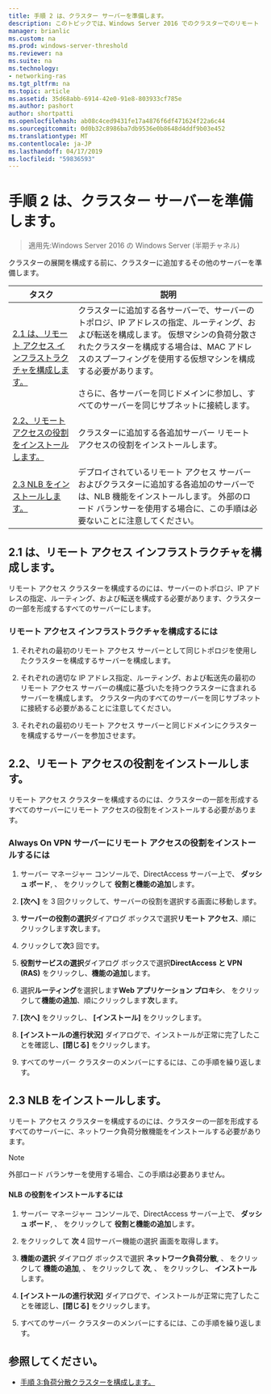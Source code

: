 ```yaml
---
title: 手順 2 は、クラスター サーバーを準備します。
description: このトピックでは、Windows Server 2016 でのクラスターでのリモート アクセスの展開ガイドの一部です。
manager: brianlic
ms.custom: na
ms.prod: windows-server-threshold
ms.reviewer: na
ms.suite: na
ms.technology:
- networking-ras
ms.tgt_pltfrm: na
ms.topic: article
ms.assetid: 35d68abb-6914-42e0-91e8-803933cf785e
ms.author: pashort
author: shortpatti
ms.openlocfilehash: ab08c4ced9431fe17a4876f6df471624f22a6c44
ms.sourcegitcommit: 0d0b32c8986ba7db9536e0b8648d4ddf9b03e452
ms.translationtype: MT
ms.contentlocale: ja-JP
ms.lasthandoff: 04/17/2019
ms.locfileid: "59836593"
---
```

# <a name="step-2-prepare-cluster-servers"></a>手順 2 は、クラスター サーバーを準備します。

>適用先:Windows Server 2016 の Windows Server (半期チャネル)

クラスターの展開を構成する前に、クラスターに追加するその他のサーバーを準備します。  
  
|タスク|説明|  
|----|--------|  
|[2.1 は、リモート アクセス インフラストラクチャを構成します。](#BKMK_config)|クラスターに追加する各サーバーで、サーバーのトポロジ、IP アドレスの指定、ルーティング、および転送を構成します。 仮想マシンの負荷分散されたクラスターを構成する場合は、MAC アドレスのスプーフィングを使用する仮想マシンを構成する必要があります。<br /><br />さらに、各サーバーを同じドメインに参加し、すべてのサーバーを同じサブネットに接続します。|  
|[2.2、リモート アクセスの役割をインストールします。](#BKMK_Install)|クラスターに追加する各追加サーバー リモート アクセスの役割をインストールします。|  
|[2.3 NLB をインストールします。](#BKMK_NLB)|デプロイされているリモート アクセス サーバーおよびクラスターに追加する各追加のサーバーでは、NLB 機能をインストールします。 外部のロード バランサーを使用する場合に、この手順は必要ないことに注意してください。|  
  
## <a name="BKMK_config"></a>2.1 は、リモート アクセス インフラストラクチャを構成します。  
リモート アクセス クラスターを構成するのには、サーバーのトポロジ、IP アドレスの指定、ルーティング、および転送を構成する必要があります、クラスターの一部を形成するすべてのサーバーにします。  
  
### <a name="to-configure-the-remote-access-infrastructure"></a>リモート アクセス インフラストラクチャを構成するには  
  
1.  それぞれの最初のリモート アクセス サーバーとして同じトポロジを使用したクラスターを構成するサーバーを構成します。  
  
2.  それぞれの適切な IP アドレス指定、ルーティング、および転送先の最初のリモート アクセス サーバーの構成に基づいたを持つクラスターに含まれるサーバーを構成します。 クラスター内のすべてのサーバーを同じサブネットに接続する必要があることに注意してください。  
  
3.  それぞれの最初のリモート アクセス サーバーと同じドメインにクラスターを構成するサーバーを参加させます。  
  
## <a name="BKMK_Install"></a>2.2、リモート アクセスの役割をインストールします。  
リモート アクセス クラスターを構成するのには、クラスターの一部を形成するすべてのサーバーにリモート アクセスの役割をインストールする必要があります。  
  
### <a name="to-install-the-remote-access-role-on-always-on-vpn-servers"></a>Always On VPN サーバーにリモート アクセスの役割をインストールするには  
  
1.  サーバー マネージャー コンソールで、DirectAccess サーバー上で、 **ダッシュ ボード**, 、 をクリックして **役割と機能の追加**します。  
  
2.  **[次へ]** を 3 回クリックして、サーバーの役割を選択する画面に移動します。  
  
3.  **サーバーの役割の選択**ダイアログ ボックスで選択**リモート アクセス**、順にクリックします**次**します。  
  
4.  クリックして**次**3 回です。  
  
5.  **役割サービスの選択**ダイアログ ボックスで選択**DirectAccess と VPN (RAS)**  をクリックし、**機能の追加**します。  
  
6.  選択**ルーティング**を選択します**Web アプリケーション プロキシ**、 をクリックして**機能の追加**、順にクリックします**次**します。  
  
7. **[次へ]** をクリックし、 **[インストール]** をクリックします。  
  
8.  **[インストールの進行状況]** ダイアログで、インストールが正常に完了したことを確認し、**[閉じる]** をクリックします。  
  
9.  すべてのサーバー クラスターのメンバーにするには、この手順を繰り返します。  
  
## <a name="BKMK_NLB"></a>2.3 NLB をインストールします。  
リモート アクセス クラスターを構成するのには、クラスターの一部を形成するすべてのサーバーに、ネットワーク負荷分散機能をインストールする必要があります。  
  
> [!NOTE]  
> 外部ロード バランサーを使用する場合、この手順は必要ありません。  
  
#### <a name="to-install-the-nlb-role"></a>NLB の役割をインストールするには  
  
1.  サーバー マネージャー コンソールで、DirectAccess サーバー上で、 **ダッシュ ボード**, 、 をクリックして **役割と機能の追加**します。  
  
2.  をクリックして **次** 4 回サーバー機能の選択 画面を取得します。  
  
3.  **機能の選択**  ダイアログ ボックスで選択 **ネットワーク負荷分散**, 、 をクリックして **機能の追加**, 、 をクリックして **次**, 、 をクリックし、 **インストール**します。  
  
4.  **[インストールの進行状況]** ダイアログで、インストールが正常に完了したことを確認し、**[閉じる]** をクリックします。  
  
5.  すべてのサーバー クラスターのメンバーにするには、この手順を繰り返します。  
  
## <a name="BKMK_Links"></a>参照してください。  
  
-   [手順 3:負荷分散クラスターを構成します。](Step-3-Configure-a-Load-Balanced-Cluster.md)  
  


